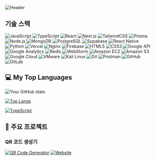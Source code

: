 ![Header](https://capsule-render.vercel.app/api?type=waving&color=FFFFFF&height=300&section=header&text=Web%20Developer&fontSize=90&animation=fadeIn&fontAlignY=38)


## 기술 스택
![JavaScript](https://img.shields.io/badge/-JavaScript-F7DF1E?style=flat-square&logo=javascript&logoColor=black)
![TypeScript](https://img.shields.io/badge/-TypeScript-3178C6?style=flat-square&logo=TypeScript&logoColor=white)
![React](https://img.shields.io/badge/-React-61DAFB?style=flat-square&logo=React&logoColor=black)
![Next.js](https://img.shields.io/badge/-Next.js-000000?style=flat-square&logo=Next.js&logoColor=white)
![TailwindCSS](https://img.shields.io/badge/-TailwindCSS-38B2AC?style=flat-square&logo=tailwind-css&logoColor=white)
![Prisma](https://img.shields.io/badge/-Prisma-1B222D?style=flat-square&logo=Prisma&logoColor=white)
![Node.js](https://img.shields.io/badge/-Node.js-339933?style=flat-square&logo=Node.js&logoColor=white)
![MongoDB](https://img.shields.io/badge/-MongoDB-47A248?style=flat-square&logo=MongoDB&logoColor=white)
![PostgreSQL](https://img.shields.io/badge/-PostgreSQL-336791?style=flat-square&logo=PostgreSQL&logoColor=white)
![Supabase](https://img.shields.io/badge/-Supabase-3ECF8E?style=flat-square&logo=supabase&logoColor=white)
![React Native](https://img.shields.io/badge/-React_Native-61DAFB?style=flat-square&logo=React&logoColor=black)
![Python](https://img.shields.io/badge/-Python-3776AB?style=flat-square&logo=Python&logoColor=white)
![Vercel](https://img.shields.io/badge/-Vercel-000000?style=flat-square&logo=Vercel&logoColor=white)
![Nginx](https://img.shields.io/badge/-Nginx-009639?style=flat-square&logo=nginx&logoColor=white)
![Firebase](https://img.shields.io/badge/-Firebase-FFCA28?style=flat-square&logo=firebase&logoColor=black)
![HTML5](https://img.shields.io/badge/-HTML5-E34F26?style=flat-square&logo=html5&logoColor=white)
![CSS3](https://img.shields.io/badge/-CSS3-1572B6?style=flat-square&logo=css3&logoColor=white)
![Google API](https://img.shields.io/badge/-Google_API-4285F4?style=flat-square&logo=google&logoColor=white)
![Google Analytics](https://img.shields.io/badge/-Google_Analytics-E37400?style=flat-square&logo=google-analytics&logoColor=white)
![Redis](https://img.shields.io/badge/-Redis-DC382D?style=flat-square&logo=redis&logoColor=white)
![WebStorm](https://img.shields.io/badge/-WebStorm-000000?style=flat-square&logo=webstorm&logoColor=white)
![Amazon EC2](https://img.shields.io/badge/-Amazon_EC2-232F3E?style=flat-square&logo=amazon-aws&logoColor=white)
![Amazon S3](https://img.shields.io/badge/-Amazon_S3-569A31?style=flat-square&logo=amazon-s3&logoColor=white)
![Google Cloud](https://img.shields.io/badge/-Google_Cloud-4285F4?style=flat-square&logo=google-cloud&logoColor=white)
![VMware](https://img.shields.io/badge/-VMware-607078?style=flat-square&logo=vmware&logoColor=white)
![Kali Linux](https://img.shields.io/badge/-Kali_Linux-557C94?style=flat-square&logo=kali-linux&logoColor=white)
![Git](https://img.shields.io/badge/-Git-F05032?style=flat-square&logo=git&logoColor=white)
![Postman](https://img.shields.io/badge/-Postman-FF6C37?style=flat-square&logo=postman&logoColor=white)
![GitHub](https://img.shields.io/badge/-GitHub-181717?style=flat-square&logo=github&logoColor=white)
![GitLab](https://img.shields.io/badge/-GitLab-FCA121?style=flat-square&logo=gitlab&logoColor=white)

## 💻 My Top Languages
![Your GitHub stats](https://github-readme-stats.vercel.app/api?username=jeff0327&show_icons=true&theme=radical&count_private=true&cache_seconds=86400)

[![Top Langs](https://github-readme-stats.vercel.app/api/top-langs/?username=jeff0327&layout=compact&theme=vision-friendly-dark&hide=html,Xtend,GAP,XSLT,Batchfile,Shell,Perl&langs_count=8&custom_title=My%20Top%20Languages&card_width=445&title_color=f1e05a)](https://github.com/anuraghazra/github-readme-stats)

[![TypeScript](https://img.shields.io/badge/-TypeScript-3178C6?style=for-the-badge&logo=typescript&logoColor=white&labelColor=3178C6)](https://www.typescriptlang.org/)

## 🚀 주요 프로젝트

### QR 코드 생성기
[![QR Code Generator](https://img.shields.io/badge/Project-QR_Code_Generator-blue?style=for-the-badge&logo=github)](https://github.com/jeff0327/qr-generator)
[![Website](https://img.shields.io/badge/Visit-Website-green?style=for-the-badge&logo=vercel)](https://qrmake.kr)
